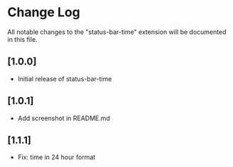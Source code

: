 # Change Log

All notable changes to the "status-bar-time" extension will be documented in this file.

## [1.0.0]

- Initial release of status-bar-time

## [1.0.1]

- Add screenshot in README.md

## [1.1.1]

- Fix: time in 24 hour format